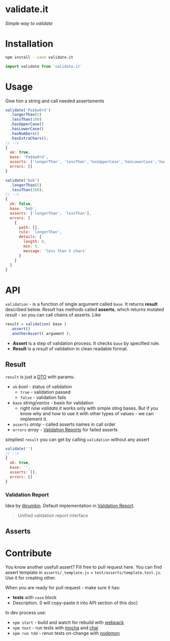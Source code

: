 validate.it
====

*Simple way to validate*

# Installation
```bash
npm install --save validate.it
```
```js
import validate from 'validate.it'
```

# Usage
Give him a string and call needed assertsments
```js
validate('Pa$$w0rd')
  .longerThan(5)
  .lessThan(100)
  .hasUpperCase()
  .hasLowerCase()
  .hasNumbers()
  .hasExtraChars();
// -->
{
  ok: true,
  base: 'Pa$$w0rd',
  asserts: ['longerThan', 'lessThan','hasUpperCase','hasLowerCase','hasNumbers','hasExtraChars'],
  errors: []
}
```

```js
validate('bob')
  .longerThan(5)
  .lessThan(100);
// -->
{
  ok: false,
  base: 'bob',
  asserts: ['longerThan', 'lessThan'],
  errors: [
    {
      path: [],
      rule: 'longerThan',
      details: {
        length: 4,
        min: 5,
        message: 'less than 5 chars'
      }
    }
  ]
}
```

# API

`validation` - is a function of single argument called `base`. It returns **result** described below. *Result* has methods called **asserts**, which returns mutated *result* - so you can call chains of asserts. Like
```js
result = validation( base )
  .assert()
  .anotherAssert( argument );
```
* **Assert** is a step of validation process. It checks `base` by specified rule.
* **Result** is a *result* of validation in clean readable format.

## Result
`result` is just a [DTO](https://en.wikipedia.org/wiki/Data_transfer_object) with params:
* `ok` *bool* - status of validation
  * `true` - validation passed
  * `false` - validation fails
* `base` *string|varios* - basis for validation
  * right now *validate.it* works only with simple sting bases. But if you know why and how to use it with other types of values - we can implement it.
* `asserts` *array* - called asserts names in call order
* `errors` *array* - [Validation Reports](#validation-report) for failed asserts

simpliest `result` you can get by calling `validation` without any assert
```js
validate('')
// -->
{
  ok: true,
  base: '',
  asserts: [],
  errors: []
}
```
### Validation Report
Idea by [@rumkin](https://github.com/rumkin). Default implementation in [Validation Report](https://github.com/rumkin/validation-report).
> Unified validation report interface

## Asserts

# Contribute
You know another usefull assert? Fill free to pull request here.
You can find assert template in `asserts/_template.js` + `test/asserts/template.test.js`. Use it for creating other.

When you are ready for pull request - make sure it has:
* **tests** with `case` block
* Description. (I will copy-paste it into API section of this doc)

In dev process use:
* `npm start` - build and watch for rebuild with [webpack](https://webpack.js.org)
* `npm test` - run tests with [mocha](https://mochajs.org/) and [chai](http://chaijs.com)
* `npm run tdd` - rerun tests on-change with [nodemon](https://nodemon.io)
